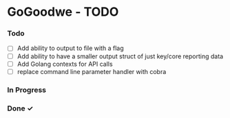 # GoGoodwe - TODO

### Todo

- [ ] Add ability to output to file with a flag
- [ ] Add ability to have a smaller output struct of just key/core reporting data
- [ ] Add Golang contexts for API calls
- [ ] replace command line parameter handler with cobra

### In Progress

### Done ✓
